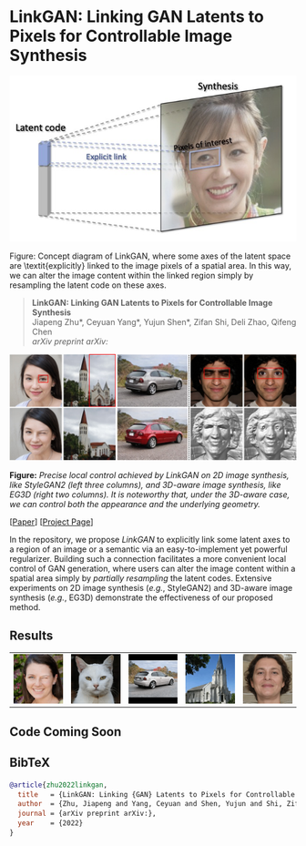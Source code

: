 # LinkGAN: Linking GAN Latents to Pixels for Controllable Image Synthesis

<div align=center>
<img src="./docs/assets/framework.jpg" width=700px>
</div>

Figure: Concept diagram of LinkGAN, where some axes of the latent space are \textit{explicitly} linked to the image pixels of a spatial area. In this way, we can alter the image content within the linked region simply by resampling the latent code on these axes.

> **LinkGAN: Linking GAN Latents to Pixels for Controllable Image Synthesis** <br>
> Jiapeng Zhu*, Ceyuan Yang*, Yujun Shen*, Zifan Shi, Deli Zhao, Qifeng Chen <br>
> *arXiv preprint arXiv:* <br>

![image](./docs/assets/teaser.jpg)

**Figure:** *Precise local control achieved by LinkGAN on 2D image synthesis, like StyleGAN2 (left three columns), and 3D-aware image synthesis, like EG3D (right two columns). It is noteworthy that, under the 3D-aware case, we can control both the appearance and the underlying geometry.*

[[Paper]()]
[[Project Page](https://zhujiapeng.github.io/linkgan/)]

In the repository, we propose *LinkGAN* to explicitly link some latent axes to a region of an image or a semantic via an easy-to-implement yet powerful regularizer. Building such a connection facilitates a more convenient local control of GAN generation, where users can alter the image content within a spatial area simply by *partially resampling* the latent codes. Extensive experiments on 2D image synthesis (*e.g.*, StyleGAN2) and 3D-aware image synthesis (*e.g.*, EG3D) demonstrate the effectiveness of our proposed method.


## Results

|  |   |      |     |  |
|  :-- |  :--  |  :-- | :-- | :--  |
| ![image](./docs/assets/face.gif) | ![image](./docs/assets/afhq.gif) | ![image](./docs/assets/car.gif) | ![image](./docs/assets/church.gif) | ![image](./docs/assets/face3d.gif)

## Code Coming Soon

## BibTeX

```bibtex
@article{zhu2022linkgan,
  title   = {LinkGAN: Linking {GAN} Latents to Pixels for Controllable Image Synthesis},
  author  = {Zhu, Jiapeng and Yang, Ceyuan and Shen, Yujun and Shi, Zifan and Zhao, Deli and Chen, Qifeng},
  journal = {arXiv preprint arXiv:},
  year    = {2022}
}
```
